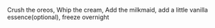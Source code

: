 Crush the oreos, Whip the cream, Add the milkmaid, add a little vanilla essence(optional), freeze overnight
